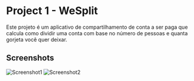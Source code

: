 # Project 1 - WeSplit

Este projeto é um aplicativo de compartilhamento de conta a ser paga que calcula como dividir uma conta com base no número de pessoas e quanta gorjeta você quer deixar.

## Screenshots

![Screenshot1](https://raw.github.com/warsiege00/100-days-react-native/main/screenshots/screen01.png.png)
![Screenshot2](https://raw.github.com/warsiege00/100-days-react-native/main/screenshots/screen02.png.png)
